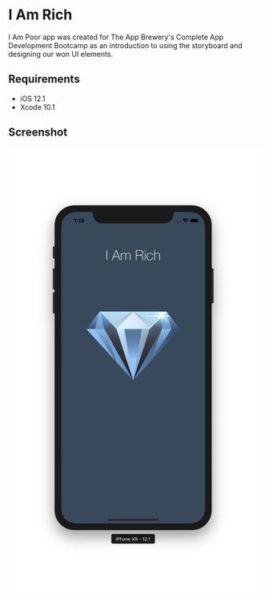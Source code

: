 # I Am Rich

I Am Poor app was created for The App Brewery's Complete App Development Bootcamp as an introduction to using the storyboard and designing our won UI elements.

## Requirements

- iOS 12.1
- Xcode 10.1

## Screenshot

<img src="https://raw.githubusercontent.com/julienshim/I-Am-Rich-App/master/I%20Am%20Rich/Assets.xcassets/screenshot.png" width="500">
